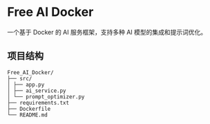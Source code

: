 # Free AI Docker

一个基于 Docker 的 AI 服务框架，支持多种 AI 模型的集成和提示词优化。

## 项目结构
    Free_AI_Docker/
    ├── src/
    │ ├── app.py
    │ ├── ai_service.py
    │ └── prompt_optimizer.py
    ├── requirements.txt
    ├── Dockerfile
    └── README.md